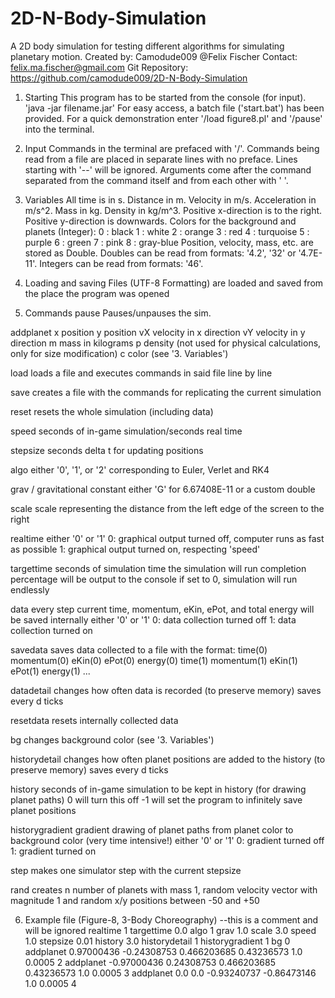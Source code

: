 # 2D-N-Body-Simulation
A 2D body simulation for testing different algorithms for simulating planetary motion.
Created by: Camodude009 @Felix Fischer
Contact: felix.ma.fischer@gmail.com
Git Repository: https://github.com/camodude009/2D-N-Body-Simulation


1. Starting
This program has to be started from the console (for input).
'java -jar filename.jar'
For easy access, a batch file ('start.bat') has been provided.
For a quick demonstration enter '/load figure8.pl' and '/pause' into the terminal.

2. Input
Commands in the terminal are prefaced with '/'.
Commands being read from a file are placed in separate lines with no preface. Lines starting with '--' will be ignored.
Arguments come after the command separated from the command itself and from each other with ' '.

3. Variables
All time is in s.
Distance in m.
Velocity in m/s.
Acceleration in m/s^2.
Mass in kg.
Density in kg/m^3.
Positive x-direction is to the right.
Positive y-direction is downwards.
Colors for the background and planets (Integer):
0 : black
1 : white
2 : orange
3 : red
4 : turquoise
5 : purple
6 : green
7 : pink
8 : gray-blue
Position, velocity, mass, etc. are stored as Double.
Doubles can be read from formats: '4.2', '32' or '4.7E-11'.
Integers can be read from formats: '46'.

4. Loading and saving
Files (UTF-8 Formatting) are loaded and saved from the place the program was opened

5. Commands
pause
	Pauses/unpauses the sim.
	
addplanet <double x> <double y> <double vX> <double vY> <double m> <double p> <int c>
	x position
	y position
	vX velocity in x direction
	vY velocity in y direction
	m mass in kilograms
	p density (not used for physical calculations, only for size modification)
	c color (see '3. Variables')
	
load <String filename>
	loads a file and executes commands in said file line by line
	
save <String filename>
	creates a file with the commands for replicating the current simulation
	
reset
	resets the whole simulation (including data)
	
speed <double s>
	seconds of in-game simulation/seconds real time
	
stepsize <double s>
	seconds delta t for updating positions
	
algo <int a>
	either '0', '1', or '2' corresponding to Euler, Verlet and RK4
	
grav <String g>/<double g>
	gravitational constant either 'G' for 6.67408E-11 or a custom double
	
scale <double s>
	scale representing the distance from the left edge of the screen to the right
	
realtime <int r>
	either '0' or '1'
	0: graphical output turned off, computer runs as fast as possible
	1: graphical output turned on, respecting 'speed'
	
targettime <double t>
	seconds of simulation time the simulation will run
	completion percentage will be output to the console
	if set to 0, simulation will run endlessly
	
data <int d>
	every step current time, momentum, eKin, ePot, and total energy will be saved internally
	either '0' or '1'
	0: data collection turned off
	1: data collection turned on
	
savedata <String filename>
	saves data collected to a file with the format:
	time(0) momentum(0) eKin(0) ePot(0) energy(0)
	time(1) momentum(1) eKin(1) ePot(1) energy(1)
	...
	
datadetail <int d>
	changes how often data is recorded (to preserve memory)
	saves every d ticks
	
resetdata
	resets internally collected data
	
bg <int c>
	changes background color (see '3. Variables')

historydetail <int d>
	changes how often planet positions are added to the history (to preserve memory)
	saves every d ticks
	
history <int h>
	seconds of in-game simulation to be kept in history (for drawing planet paths)
	0 will turn this off
	-1 will set the program to infinitely save planet positions

historygradient <int g>
	gradient drawing of planet paths from planet color to background color (very time intensive!)
	either '0' or '1'
	0: gradient turned off
	1: gradient turned on
	
step
	makes one simulator step with the current stepsize

rand <int n>
	creates n number of planets with mass 1, random velocity vector with magnitude 1
	and random x/y positions between -50 and +50

6. Example file (Figure-8, 3-Body Choreography)
--this is a comment and will be ignored
realtime 1
targettime 0.0
algo 1
grav 1.0
scale 3.0
speed 1.0
stepsize 0.01
history 3.0
historydetail 1
historygradient 1
bg 0
addplanet 0.97000436 -0.24308753 0.466203685 0.43236573 1.0 0.0005 2
addplanet -0.97000436 0.24308753 0.466203685 0.43236573 1.0 0.0005 3
addplanet 0.0 0.0 -0.93240737 -0.86473146 1.0 0.0005 4
